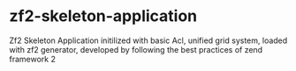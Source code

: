 zf2-skeleton-application
========================

Zf2 Skeleton Application initilized with basic Acl, unified grid system, loaded with zf2 generator, developed by following the best practices of zend framework 2

